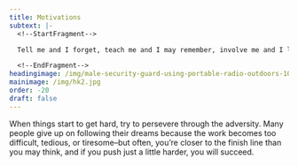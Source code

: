 ```yaml
---
title: Motivations
subtext: |-
  <!--StartFragment-->

  Tell me and I forget, teach me and I may remember, involve me and I learn.

  <!--EndFragment-->
headingimage: /img/male-security-guard-using-portable-radio-outdoors-107465093.jpg
mainimage: /img/hk2.jpg
order: -20
draft: false
---
```

When things start to get hard, try to persevere through the adversity. Many people give up on following their dreams because the work becomes too difficult, tedious, or tiresome–but often, you’re closer to the finish line than you may think, and if you push just a little harder, you will succeed.